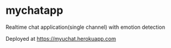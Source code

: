 # mychatapp
Realtime chat application(single channel) with emotion detection


Deployed at https://myuchat.herokuapp.com

